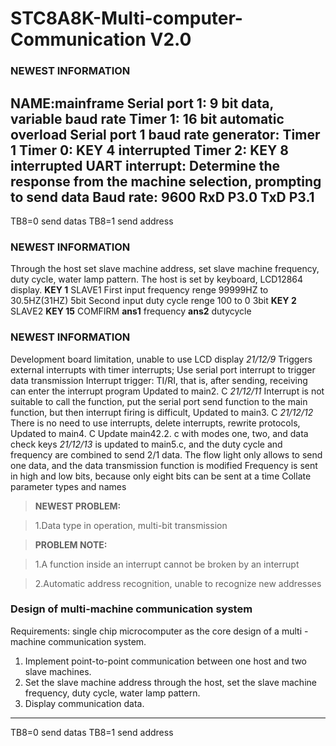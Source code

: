 # STC8A8K-Multi-computer-Communication V2.0

###  NEWEST INFORMATION

**NAME**:mainframe
**Serial port 1**: 9 bit data, variable baud rate
**Timer 1**: 16 bit automatic overload
**Serial port 1 baud rate generator**: Timer 1
**Timer 0**: KEY 4  interrupted
**Timer 2**: KEY 8  interrupted
**UART interrupt**: Determine the response from the machine selection, prompting to send data
**Baud rate**: 9600
**RxD** P3.0
**TxD** P3.1
---------------------
TB8=0 send datas
TB8=1 send address

###  NEWEST INFORMATION

Through the host set slave machine address, set slave machine frequency, duty cycle, water lamp pattern.
The host is set by keyboard, LCD12864 display.
**KEY 1** SLAVE1
First input frequency renge 99999HZ to 30.5HZ(31HZ) 5bit
Second input duty cycle renge 100 to 0 3bit
**KEY 2** SLAVE2
**KEY 15** COMFIRM
**ans1** frequency
**ans2** dutycycle

###  NEWEST INFORMATION

Development board limitation, unable to use LCD display
*21/12/9* Triggers external interrupts with timer interrupts; Use serial port interrupt to trigger data transmission
Interrupt trigger: TI/RI, that is, after sending, receiving can enter the interrupt program
Updated to main2. C
*21/12/11* Interrupt is not suitable to call the function, put the serial port send function to the main function, but then interrupt firing is difficult,
Updated to main3. C
*21/12/12* There is no need to use interrupts, delete interrupts, rewrite protocols,
Updated to main4. C
Update main42.2. c with modes one, two, and data check keys
*21/12/13* is updated to main5.c, and the duty cycle and frequency are combined to send 2/1 data. The flow light only allows to send one data, and the data transmission function is modified
Frequency is sent in high and low bits, because only eight bits can be sent at a time
Collate parameter types and names
>**NEWEST PROBLEM:**

>1.Data type in operation, multi-bit transmission

>**PROBLEM NOTE:**

>1.A function inside an interrupt cannot be broken by an interrupt

>2.Automatic address recognition, unable to recognize new addresses

###  Design of multi-machine communication system

Requirements: single chip microcomputer as the core design of a multi - machine communication system.

1. Implement point-to-point communication between one host and two slave machines.
2. Set the slave machine address through the host, set the slave machine frequency, duty cycle, water lamp pattern.
3. Display communication data.


------------------------------
TB8=0 send datas
TB8=1 send address
